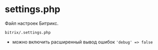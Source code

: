 # settings.php
Файл настроек Битрикс.

    bitrix/.settings.php

- можно включить расширенный вывод ошибок `'debug' => false`
